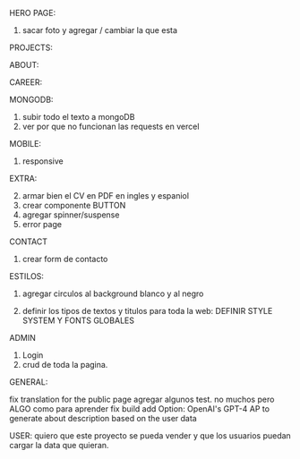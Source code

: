 HERO PAGE:

1. sacar foto y agregar / cambiar la que esta

PROJECTS:

ABOUT:

CAREER:

MONGODB:

1. subir todo el texto a mongoDB
2. ver por que no funcionan las requests en vercel

MOBILE:

1. responsive

EXTRA:

2. armar bien el CV en PDF en ingles y espaniol
3. crear componente BUTTON
4. agregar spinner/suspense
5. error page

CONTACT

1. crear form de contacto

ESTILOS:

1. agregar circulos al background blanco y al negro

2. definir los tipos de textos y titulos para toda la web: DEFINIR STYLE SYSTEM Y FONTS GLOBALES

ADMIN

1. Login
2. crud de toda la pagina.

GENERAL:

fix translation for the public page
agregar algunos test. no muchos pero ALGO como para aprender
fix build
add Option: OpenAI's GPT-4 AP to generate about description based on the user data

USER:
quiero que este proyecto se pueda vender y que los usuarios puedan cargar la data que quieran.
